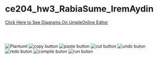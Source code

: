 # ce204_hw3_RabiaSume_IremAydin
[Click Here to See Diagrams On UmpleOnline Editor](https://shorturl.at/frNY9)

<br>
<br>

![Plantuml](https://github.com/aydiremm/ce204_hw3_RabiaSume_IremAydin/assets/93473372/6ae73ad9-d7d9-4e03-8eec-8092af87ccc8)
![copy button](https://github.com/aydiremm/ce204_hw3_RabiaSume_IremAydin/assets/93473372/75f985e4-6520-4d98-8e8d-403e5d3728f5)
![paste button](https://github.com/aydiremm/ce204_hw3_RabiaSume_IremAydin/assets/93473372/d6ea9bf7-438a-400c-818a-ca2c809d4cf1)
![cut button](https://github.com/aydiremm/ce204_hw3_RabiaSume_IremAydin/assets/93473372/cc2b6f49-6e0c-44c5-babc-e8458b75f912)
![undo buton](https://github.com/aydiremm/ce204_hw3_RabiaSume_IremAydin/assets/93473372/e87eac47-ce0c-4ab3-864e-7b0f0e4dedbc)
![redo buton](https://github.com/aydiremm/ce204_hw3_RabiaSume_IremAydin/assets/93473372/8dd894b2-bd14-49d9-92b9-b31f400fd3df)
![compile buton](https://github.com/aydiremm/ce204_hw3_RabiaSume_IremAydin/assets/93473372/806182f2-8f96-4edd-a27b-6633a0366d6a)
![run buton](https://github.com/aydiremm/ce204_hw3_RabiaSume_IremAydin/assets/93473372/e808130d-659a-4dc9-ab66-5c955b856495)










